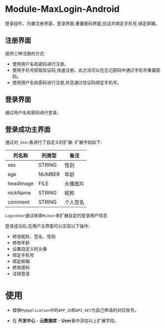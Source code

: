# Module-MaxLogin-Android

登录组件，内置注册界面，登录界面,重置密码界面,验证并绑定手机号,绑定邮箱。

## 注册界面
提供三种注册的方式:
- 使用用户名和密码进行注册。
- 使用手机号获取验证码,快速注册。此方法可以在忘记密码中通过手机号重置密码。
- 使用用户名和密码进行注册,并且通过验证码绑定手机号。

## 登录界面
通过用户名和密码进行登录。

## 登录成功主界面
通过对`_User`表进行了自定义的扩展:
扩展字段如下:

列名称|列类型|备注
---|---|---
sex|STRING|性别
age|NUMBER|年龄
headImage|FILE|头像图片
nickName|STRING|昵称
comment|STRING|个人签名

`LoginUser`通过继承`MLUser`来扩展自定的登录用户信息

登录成功后,在用户主界面可以实现以下操作:

- 修改昵称、签名、性别
- 修改年龄
- 设置自定义的头像
- 绑定手机号
- 绑定邮箱
- 修改密码
- 注销登录

# 使用

- 替换`MyApplication`中的`APP_ID`和`API_KEY`为自己申请的对应账号。

- 在 **开发中心** - **云数据库** - **User**表中添加以上扩展字段。